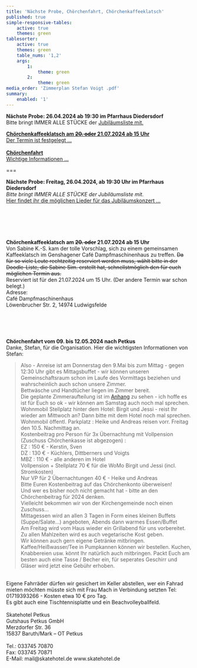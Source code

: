 ```yaml
---
title: 'Nächste Probe, Chörchenfahrt, Chörchenkaffeeklatsch'
published: true
simple-responsive-tables:
    active: true
    themes: green
tablesorter:
    active: true
    themes: green
    table_nums: '1,2'
    args:
        1:
            theme: green
        2:
            theme: green
media_order: 'Zimmerplan Stefan Voigt .pdf'
summary:
    enabled: '1'
---
```


**Nächste Probe: 26.04.2024 ab 19:30 im Pfarrhaus Diedersdorf**
<br/>
Bitte bringt IMMER ALLE STÜCKE der [<i class="fa fa-hand-o-right"></i> Jubiläumsliste mit.](/choerchen-intern/choerchennoten/tag:Jubiläumskonzert%202025/query:Jubiläumskonzert%202025)
<br/>


[<i class="fa fa-hand-o-right"></i>**Chörchenkaffeeklatsch am ~~20. oder~~ 21.07.2024 ab 15 Uhr**](/choerchen-intern/choerchenneuigkeiten/probe-am-26-04-2024-choerchenfahrt-choerchenkaffeeklatsch#kaffeeklatsch)</br>[Der Termin ist festgelegt ...](/choerchen-intern/choerchenneuigkeiten/probe-am-26-04-2024-choerchenfahrt-choerchenkaffeeklatsch#kaffeeklatsch)
</br>
</br>
[<i class="fa fa-hand-o-right"></i>**Chörchenfahrt**](/choerchen-intern/choerchenneuigkeiten/probe-am-26-04-2024-choerchenfahrt-choerchenkaffeeklatsch#fahrt)</br>
[Wichtige Informationen ...](/choerchen-intern/choerchenneuigkeiten/probe-am-26-04-2024-choerchenfahrt-choerchenkaffeeklatsch#fahrt)

===



**Nächste Probe: Freitag, 26.04.2024, ab 19:30 Uhr im Pfarrhaus Diedersdorf**</br>
<i>Bitte bringt IMMER ALLE STÜCKE der Jubiläumsliste mit.</i>
<br/>
[<i class="fa fa-hand-o-right"></i> Hier findet ihr die möglichen Lieder für das Jubiläumskonzert ...](/choerchen-intern/choerchennoten/tag:Jubiläumskonzert%202025/query:Jubiläumskonzert%202025)

</br></br>

<span id=kaffeeklatsch></br></br></span>
**Chörchenkaffeeklatsch am ~~20. oder~~ 21.07.2024 ab 15 Uhr**</br>
Von Sabine K.-S. kam der tolle Vorschlag, sich zu einem gemeinsamen Kaffeeklatsch im Genshagener Café Dampfmaschinenhaus zu treffen.
~~Da für so viele Leute rechtzeitig reserviert werden muss, wählt bitte in der Doodle-Liste, die Sabine Sim. erstellt hat, schnellstmöglich den für euch möglichen Termin aus.~~</br>
Reserviert ist für den 21.07.2024 um 15 Uhr. (Der andere Termin war schon belegt.)
</br>
Adresse:</br>
Café Dampfmaschinenhaus</br>
Löwenbrucher Str. 2, 14974 Ludwigsfelde</br>
</br>
</br>

<span id=fahrt></br></br></span>
**Chörchenfahrt vom 09. bis 12.05.2024 nach Petkus**</br>
Danke, Stefan, für die Organisation. Hier die wichtigsten Informationen von Stefan:</br>
> Also - Anreise ist am Donnerstag den 9.Mai bis zum Mittag - gegen 12:30 Uhr gibt es Mittagsbuffet - wir können unseren Gemeinschaftsraum schon im Laufe des Vormittags beziehen und wahrscheinlich auch schon unsere Zimmer. </br>
Bettwäsche und Handtücher liegen im Zimmer bereit. </br>
Die geplante Zimmeraufteilung ist im [Anhang](Zimmerplan%20Stefan%20Voigt%20.pdf) zu sehen - ich hoffe es ist für Euch so ok - wir können am Samstag auch noch mal sprechen.</br>
Wohnmobil Stellplatz hinter dem Hotel: Birgit und Jessi - reist Ihr wieder am Mittwoch an? Dann bitte mit dem Hotel noch mal sprechen. </br>
Wohnmobil öffentl. Parkplatz : Heike und Andreas reisen vorr. Freitag den 10.5. Nachmittag an.</br>
Kostenbeitrag pro Person für 3x Übernachtung mit Vollpension (Zuschuss Chörchenkasse ist abgezogen) :</br> 
EZ : 150 € - Kerstin, Sven</br>
DZ : 130 € - Küchlers, Dittberners und Voigts</br>
MBZ : 110 € - alle anderen im Hotel</br>
Vollpension + Stellplatz 70 € für die WoMo Birgit und Jessi (incl. Stromkosten)</br>
Nur VP für 2 Übernachtungen 40 € - Heike und Andreas</br>
Bitte Euren Kostenbeitrag auf das Chörchenkonto überweisen!</br>
Und wer es bisher noch nicht gemacht hat - bitte an den Chörchenbeitrag für 2024 denken.</br>
Vielleicht bekommen wir von der Kirchengemeinde noch einen Zuschuss...</br>
Mittagessen wird an allen 3 Tagen in Form eines kleinen Buffets (Suppe/Salate...) angeboten, Abends dann warmes Essen/Buffet</br>
Am Freitag wird vom Haus wieder ein Grillabend für uns vorbereitet. Zu allen Mahlzeiten wird es auch vegetarische Kost geben. </br>
Wir können auch gern eigene Getränke mitbringen. Kaffee/Heißwasser/Tee in Pumpkannen können wir bestellen. Kuchen, Knabbereien usw. könnt Ihr natürlich auch mitbringen. Packt Euch am besten auch eine Tasse / Becher ein, für seperates Geschirr und Gläser wird jetzt eine Gebühr erhoben. 
 </br>
Eigene Fahrräder dürfen wir gesichert im Keller abstellen, wer ein Fahrad mieten möchten müsste sich mit Frau Mach in Verbindung setzten Tel: 01719393266 - Kosten etwa 10 € pro Tag. </br>
Es gibt auch eine Tischtennisplatte und ein Beachvolleyballfeld.</br>
</br> 
Skatehotel Petkus</br>
Gutshaus Petkus GmbH</br>
Merzdorfer Str. 36</br>
15837 Baruth/Mark – OT Petkus</br>
 </br>
Tel.: 033745 70870</br>
Fax: 033745 70871</br>
E-Mail: mail@skatehotel.de   www.skatehotel.de</br>

